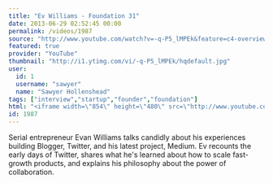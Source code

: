 ```yaml
---
title: "Ev Williams - Foundation 31"
date: 2013-06-29 02:52:45 00:00
permalink: /videos/1987
source: "http://www.youtube.com/watch?v=-q-P5_lMPEk&feature=c4-overview&list=UUSYG0DaTjEpo9LlE-f_1L1g"
featured: true
provider: "YouTube"
thumbnail: "http://i1.ytimg.com/vi/-q-P5_lMPEk/hqdefault.jpg"
user:
  id: 1
  username: "sawyer"
  name: "Sawyer Hollenshead"
tags: ["interview","startup","founder","foundation"]
html: "<iframe width=\"854\" height=\"480\" src=\"http://www.youtube.com/embed/-q-P5_lMPEk?wmode=transparent&feature=oembed\" frameborder=\"0\" allowfullscreen></iframe>"
id: 1987
---
```


Serial entrepreneur Evan Williams talks candidly about his experiences building Blogger, Twitter, and his latest project, Medium. Ev recounts the early days of Twitter, shares what he's learned about how to scale fast-growth products, and explains his philosophy about the power of collaboration.